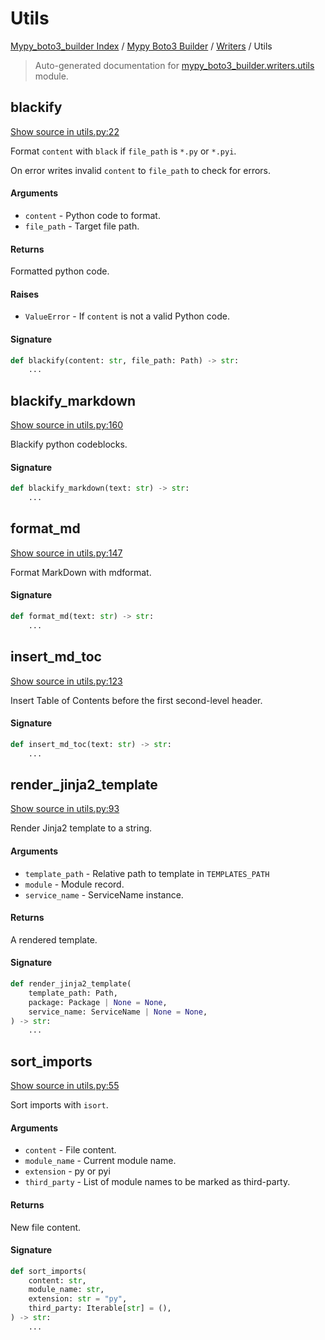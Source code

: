 # Utils

[Mypy_boto3_builder Index](../../README.md#mypy_boto3_builder-index) /
[Mypy Boto3 Builder](../index.md#mypy-boto3-builder) /
[Writers](./index.md#writers) /
Utils

> Auto-generated documentation for [mypy_boto3_builder.writers.utils](https://github.com/youtype/mypy_boto3_builder/blob/main/mypy_boto3_builder/writers/utils.py) module.

## blackify

[Show source in utils.py:22](https://github.com/youtype/mypy_boto3_builder/blob/main/mypy_boto3_builder/writers/utils.py#L22)

Format `content` with `black` if `file_path` is `*.py` or `*.pyi`.

On error writes invalid `content` to `file_path` to check for errors.

#### Arguments

- `content` - Python code to format.
- `file_path` - Target file path.

#### Returns

Formatted python code.

#### Raises

- `ValueError` - If `content` is not a valid Python code.

#### Signature

```python
def blackify(content: str, file_path: Path) -> str:
    ...
```



## blackify_markdown

[Show source in utils.py:160](https://github.com/youtype/mypy_boto3_builder/blob/main/mypy_boto3_builder/writers/utils.py#L160)

Blackify python codeblocks.

#### Signature

```python
def blackify_markdown(text: str) -> str:
    ...
```



## format_md

[Show source in utils.py:147](https://github.com/youtype/mypy_boto3_builder/blob/main/mypy_boto3_builder/writers/utils.py#L147)

Format MarkDown with mdformat.

#### Signature

```python
def format_md(text: str) -> str:
    ...
```



## insert_md_toc

[Show source in utils.py:123](https://github.com/youtype/mypy_boto3_builder/blob/main/mypy_boto3_builder/writers/utils.py#L123)

Insert Table of Contents before the first second-level header.

#### Signature

```python
def insert_md_toc(text: str) -> str:
    ...
```



## render_jinja2_template

[Show source in utils.py:93](https://github.com/youtype/mypy_boto3_builder/blob/main/mypy_boto3_builder/writers/utils.py#L93)

Render Jinja2 template to a string.

#### Arguments

- `template_path` - Relative path to template in `TEMPLATES_PATH`
- `module` - Module record.
- `service_name` - ServiceName instance.

#### Returns

A rendered template.

#### Signature

```python
def render_jinja2_template(
    template_path: Path,
    package: Package | None = None,
    service_name: ServiceName | None = None,
) -> str:
    ...
```



## sort_imports

[Show source in utils.py:55](https://github.com/youtype/mypy_boto3_builder/blob/main/mypy_boto3_builder/writers/utils.py#L55)

Sort imports with `isort`.

#### Arguments

- `content` - File content.
- `module_name` - Current module name.
- `extension` - py or pyi
- `third_party` - List of module names to be marked as third-party.

#### Returns

New file content.

#### Signature

```python
def sort_imports(
    content: str,
    module_name: str,
    extension: str = "py",
    third_party: Iterable[str] = (),
) -> str:
    ...
```



